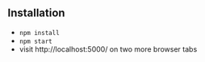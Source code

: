 ## Installation

- `npm install`
- `npm start`
- visit http://localhost:5000/ on two more browser tabs
